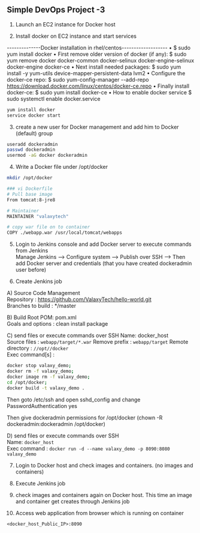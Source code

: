 ## Simple DevOps Project -3 


1. Launch an EC2 instance for Docker host

2. Install docker on EC2 instance and start services 
 
   
--------------Docker installation in rhel/centos-------------------
•	$ sudo yum install docker
•	First remove older version of docker (if any):
$ sudo yum remove docker docker-common docker-selinux docker-engine-selinux docker-engine docker-ce
•	Next install needed packages:
$ sudo yum install -y yum-utils device-mapper-persistent-data lvm2
•	Configure the docker-ce repo:
$ sudo yum-config-manager --add-repo https://download.docker.com/linux/centos/docker-ce.repo
•	Finally install docker-ce:
$ sudo yum install docker-ce
•	How to enable docker service
$ sudo systemctl enable docker.service

  ```sh 
  yum install docker
  service docker start
  ```

3. create a new user for Docker management and add him to Docker (default) group
```sh
useradd dockeradmin
passwd dockeradmin
usermod -aG docker dockeradmin
```

4. Write a Docker file under /opt/docker

```sh
mkdir /opt/docker

### vi Dockerfile
# Pull base image 
From tomcat:8-jre8 

# Maintainer
MAINTAINER "valaxytech" 

# copy war file on to container 
COPY ./webapp.war /usr/local/tomcat/webapps
```

5. Login to Jenkins console and add Docker server to execute commands from Jenkins  
Manage Jenkins --> Configure system -->  Publish over SSH --> Then add Docker server and credentials (that you have created dockeradmin user before)

6. Create Jenkins job 

A) Source Code Management  
 Repository : https://github.com/ValaxyTech/hello-world.git  
 Branches to build : */master  

B) Build
 Root POM: pom.xml  
 Goals and options : clean install package  
 
C) send files or execute commands over SSH
 Name: docker_host  
 Source files	: `webapp/target/*.war`
 Remove prefix	: `webapp/target`
 Remote directory	: `//opt//docker`  
 Exec command[s]	: 
  ```sh
  docker stop valaxy_demo;
  docker rm -f valaxy_demo;
  docker image rm -f valaxy_demo;
  cd /opt/docker;
  docker build -t valaxy_demo .
  ```
  
  Then goto /etc/ssh and open sshd_config and change PasswordAuthentication yes

  Then give dockeradmin permissions for /opt/docker (chown -R dockeradmin:dockeradmin /opt/docker)
  

D) send files or execute commands over SSH  
  Name: `docker_host`  
  Exec command	: `docker run -d --name valaxy_demo -p 8090:8080 valaxy_demo`  

7. Login to Docker host and check images and containers. (no images and containers)

8. Execute Jenkins job

9. check images and containers again on Docker host. This time an image and container get creates through Jenkins job

10. Access web application from browser which is running on container
```
<docker_host_Public_IP>:8090
```
